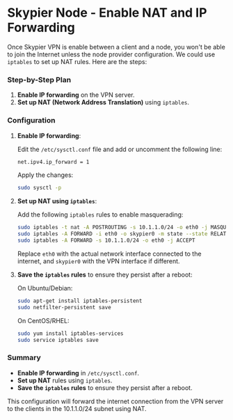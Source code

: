 
# Skypier Node - Enable NAT and IP Forwarding 

Once Skypier VPN is enable between a client and a node, you won't be able to join the Internet unless the node provider configuration. We could use `iptables` to set up NAT rules. Here are the steps:

### Step-by-Step Plan

1. **Enable IP forwarding** on the VPN server.
2. **Set up NAT (Network Address Translation)** using `iptables`.

### Configuration

1. **Enable IP forwarding**:

   Edit the `/etc/sysctl.conf` file and add or uncomment the following line:
   ```sh
   net.ipv4.ip_forward = 1
   ```

   Apply the changes:
   ```sh
   sudo sysctl -p
   ```

2. **Set up NAT using `iptables`**:

   Add the following `iptables` rules to enable masquerading:
   ```sh
   sudo iptables -t nat -A POSTROUTING -s 10.1.1.0/24 -o eth0 -j MASQUERADE
   sudo iptables -A FORWARD -i eth0 -o skypier0 -m state --state RELATED,ESTABLISHED -j ACCEPT
   sudo iptables -A FORWARD -s 10.1.1.0/24 -o eth0 -j ACCEPT
   ```

   Replace `eth0` with the actual network interface connected to the internet, and `skypier0` with the VPN interface if different.

3. **Save the `iptables` rules** to ensure they persist after a reboot:

   On Ubuntu/Debian:
   ```sh
   sudo apt-get install iptables-persistent
   sudo netfilter-persistent save
   ```

   On CentOS/RHEL:
   ```sh
   sudo yum install iptables-services
   sudo service iptables save
   ```

### Summary

- **Enable IP forwarding** in `/etc/sysctl.conf`.
- **Set up NAT** rules using `iptables`.
- **Save the `iptables` rules** to ensure they persist after a reboot.

This configuration will forward the internet connection from the VPN server to the clients in the 10.1.1.0/24 subnet using NAT.